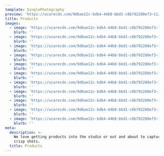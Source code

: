 ```yaml
---
template: SinglePhotography
preview: 'https://ucarecdn.com/9d6ae12c-bdb4-44b8-bbd1-c8b792280ef3~11/nth/0/'
title: Products
images:
  - image: 'https://ucarecdn.com/9d6ae12c-bdb4-44b8-bbd1-c8b792280ef3~11/nth/0/'
    blurb: ''
  - image: 'https://ucarecdn.com/9d6ae12c-bdb4-44b8-bbd1-c8b792280ef3~11/nth/1/'
    blurb: ''
  - image: 'https://ucarecdn.com/9d6ae12c-bdb4-44b8-bbd1-c8b792280ef3~11/nth/2/'
    blurb: ''
  - image: 'https://ucarecdn.com/9d6ae12c-bdb4-44b8-bbd1-c8b792280ef3~11/nth/3/'
    blurb: ''
  - image: 'https://ucarecdn.com/9d6ae12c-bdb4-44b8-bbd1-c8b792280ef3~11/nth/4/'
    blurb: ''
  - image: 'https://ucarecdn.com/9d6ae12c-bdb4-44b8-bbd1-c8b792280ef3~11/nth/5/'
    blurb: ''
  - image: 'https://ucarecdn.com/9d6ae12c-bdb4-44b8-bbd1-c8b792280ef3~11/nth/6/'
    blurb: ''
  - image: 'https://ucarecdn.com/9d6ae12c-bdb4-44b8-bbd1-c8b792280ef3~11/nth/7/'
    blurb: ''
  - image: 'https://ucarecdn.com/9d6ae12c-bdb4-44b8-bbd1-c8b792280ef3~11/nth/8/'
    blurb: ''
  - image: 'https://ucarecdn.com/9d6ae12c-bdb4-44b8-bbd1-c8b792280ef3~11/nth/9/'
    blurb: ''
  - image: 'https://ucarecdn.com/9d6ae12c-bdb4-44b8-bbd1-c8b792280ef3~11/nth/10/'
    blurb: ''
meta:
  description: >-
    We love getting products into the studio or out and about to capture some
    crisp shots.
  title: Products
---
```

